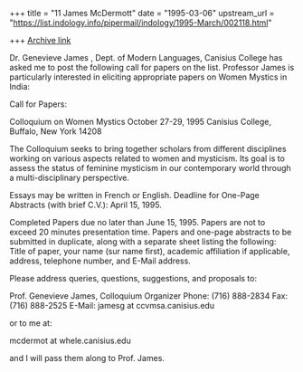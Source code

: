+++
title = "11 James McDermott"
date = "1995-03-06"
upstream_url = "https://list.indology.info/pipermail/indology/1995-March/002118.html"

+++
[Archive link](https://list.indology.info/pipermail/indology/1995-March/002118.html)

Dr. Genevieve James , Dept. of Modern Languages, Canisius College has 
asked me to post the following call for papers on the list. Professor 
James is particularly interested in eliciting appropriate papers on 
Women Mystics in India:

Call for Papers:

Colloquium on Women Mystics
October 27-29, 1995
Canisius College,
Buffalo, New York 14208

The Colloquium seeks to bring together scholars from different 
disciplines working on various aspects related to women and 
mysticism. Its goal is to assess the status of feminine mysticism in 
our contemporary world through a multi-disciplinary perspective.

Essays may be written in French or English.
Deadline for One-Page Abstracts (with brief C.V.): April 15, 1995.

Completed Papers due no later than June 15, 1995.
Papers are not to exceed 20 minutes presentation time. Papers and 
one-page abstracts to be submitted in duplicate, along with a 
separate sheet listing the following: Title of paper, your name (sur 
name first), academic affiliation if applicable, address, telephone 
number, and E-Mail address.

Please address queries, questions, suggestions, and proposals to:

Prof. Genevieve James, Colloquium Organizer
Phone: (716) 888-2834
Fax: (716) 888-2525
E-Mail: jamesg at ccvmsa.canisius.edu

or to me at:

mcdermot at whele.canisius.edu

and I will pass them along to Prof. James.





